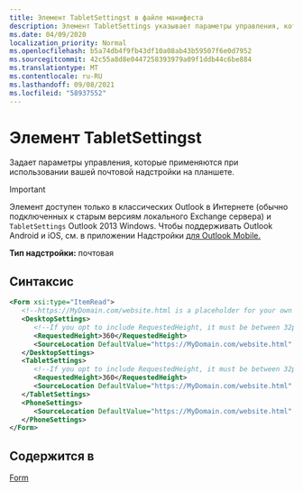 ```yaml
---
title: Элемент TabletSettingst в файле манифеста
description: Элемент TabletSettings указывает параметры управления, которые применяются при добавлении почты на планшете.
ms.date: 04/09/2020
localization_priority: Normal
ms.openlocfilehash: b5a74db4f9fb43df10a08ab43b59507f6e0d7952
ms.sourcegitcommit: 42c55a8d8e0447258393979a09f1ddb44c6be884
ms.translationtype: MT
ms.contentlocale: ru-RU
ms.lasthandoff: 09/08/2021
ms.locfileid: "58937552"
---
```

# <a name="tabletsettings-element"></a>Элемент TabletSettingst

Задает параметры управления, которые применяются при использовании вашей почтовой надстройки на планшете.

> [!IMPORTANT]
> Элемент доступен только в классических Outlook в Интернете (обычно подключенных к старым версиям локального Exchange сервера) и `TabletSettings` Outlook 2013 Windows. Чтобы поддерживать Outlook Android и iOS, см. в приложении Надстройки [для Outlook Mobile.](../../outlook/outlook-mobile-addins.md)

**Тип надстройки:** почтовая

## <a name="syntax"></a>Синтаксис

```XML
<Form xsi:type="ItemRead">
   <!--https://MyDomain.com/website.html is a placeholder for your own add-in website.-->
   <DesktopSettings>
      <!--If you opt to include RequestedHeight, it must be between 32px to 450px, inclusive.-->
      <RequestedHeight>360</RequestedHeight>
      <SourceLocation DefaultValue="https://MyDomain.com/website.html" />
   </DesktopSettings>
   <TabletSettings>
      <!--If you opt to include RequestedHeight, it must be between 32px to 450px, inclusive.-->
      <RequestedHeight>360</RequestedHeight>
      <SourceLocation DefaultValue="https://MyDomain.com/website.html" />
   </TabletSettings>
   <PhoneSettings>
      <SourceLocation DefaultValue="https://MyDomain.com/website.html" />
   </PhoneSettings>
</Form>
```

## <a name="contained-in"></a>Содержится в

[Form](form.md)
